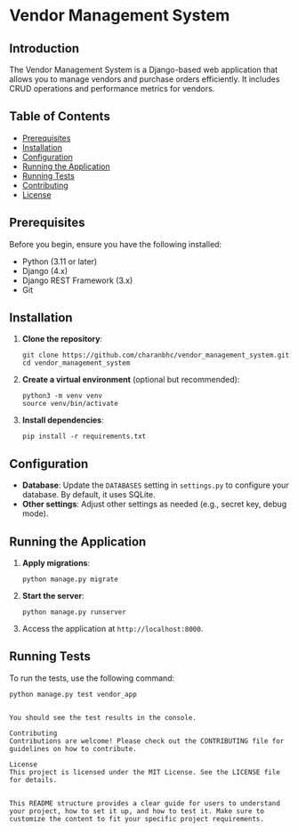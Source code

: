 # Vendor Management System

## Introduction
The Vendor Management System is a Django-based web application that allows you to manage vendors and purchase orders efficiently. It includes CRUD operations and performance metrics for vendors.

## Table of Contents
- [Prerequisites](#prerequisites)
- [Installation](#installation)
- [Configuration](#configuration)
- [Running the Application](#running-the-application)
- [Running Tests](#running-tests)
- [Contributing](#contributing)
- [License](#license)

## Prerequisites
Before you begin, ensure you have the following installed:
- Python (3.11 or later)
- Django (4.x)
- Django REST Framework (3.x)
- Git

## Installation
1. **Clone the repository**:
    ```shell
    git clone https://github.com/charanbhc/vendor_management_system.git
    cd vendor_management_system
    ```

2. **Create a virtual environment** (optional but recommended):
    ```shell
    python3 -m venv venv
    source venv/bin/activate
    ```

3. **Install dependencies**:
    ```shell
    pip install -r requirements.txt
    ```

## Configuration
- **Database**: Update the `DATABASES` setting in `settings.py` to configure your database. By default, it uses SQLite.
- **Other settings**: Adjust other settings as needed (e.g., secret key, debug mode).

## Running the Application
1. **Apply migrations**:
    ```shell
    python manage.py migrate
    ```

2. **Start the server**:
    ```shell
    python manage.py runserver
    ```

3. Access the application at `http://localhost:8000`.

## Running Tests
To run the tests, use the following command:
```shell
python manage.py test vendor_app


You should see the test results in the console.

Contributing
Contributions are welcome! Please check out the CONTRIBUTING file for guidelines on how to contribute.

License
This project is licensed under the MIT License. See the LICENSE file for details.


This README structure provides a clear guide for users to understand your project, how to set it up, and how to test it. Make sure to customize the content to fit your specific project requirements.
